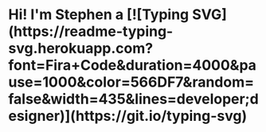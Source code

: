<h1>Hi! I'm Stephen a [![Typing SVG](https://readme-typing-svg.herokuapp.com?font=Fira+Code&duration=4000&pause=1000&color=566DF7&random=false&width=435&lines=developer;designer)](https://git.io/typing-svg)</h1>

<!--
**YB-BigSwan/YB-BigSwan** is a ✨ _special_ ✨ repository because its `README.md` (this file) appears on your GitHub profile.

Here are some ideas to get you started:

- 🔭 I’m currently working on ...
- 🌱 I’m currently learning ...
- 👯 I’m looking to collaborate on ...
- 🤔 I’m looking for help with ...
- 💬 Ask me about ...
- 📫 How to reach me: ...
- 😄 Pronouns: ...
- ⚡ Fun fact: ...
-->

